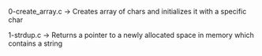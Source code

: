 0-create_array.c -> Creates array of chars and initializes it with a specific char

1-strdup.c -> Returns a pointer to a newly allocated space in memory which contains a string

